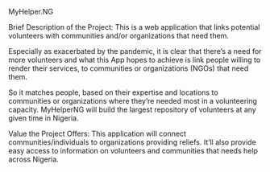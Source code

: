 MyHelper.NG

 Brief Description of the Project:
 This is a web application that links potential volunteers with communities and/or organizations that need them.

 Especially as exacerbated by the pandemic, it is clear that there’s a need for more volunteers and what this App hopes to achieve is link people willing to render their services, to communities or organizations (NGOs) that need them. 

So it matches people, based on their expertise and locations to communities or organizations where they’re needed most in a volunteering capacity. MyHelperNG will build the largest repository of volunteers at any given time in Nigeria. 

 Value the Project Offers: This application will connect communities/individuals to organizations providing reliefs. It’ll also provide easy access to information on volunteers and communities that needs help across Nigeria.
